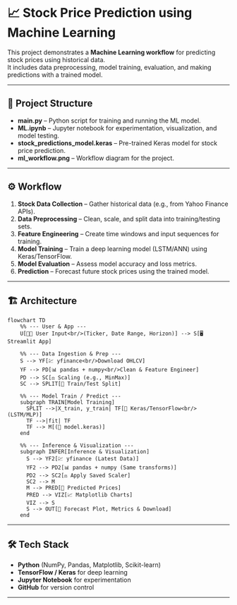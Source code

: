 # 📈 Stock Price Prediction using Machine Learning

This project demonstrates a **Machine Learning workflow** for predicting stock prices using historical data.  
It includes data preprocessing, model training, evaluation, and making predictions with a trained model.

---

## 🚀 Project Structure

- **main.py** – Python script for training and running the ML model.  
- **ML.ipynb** – Jupyter notebook for experimentation, visualization, and model testing.  
- **stock_predictions_model.keras** – Pre-trained Keras model for stock price prediction.  
- **ml_workflow.png** – Workflow diagram for the project.  

---

## ⚙️ Workflow

1. **Stock Data Collection** – Gather historical data (e.g., from Yahoo Finance APIs).  
2. **Data Preprocessing** – Clean, scale, and split data into training/testing sets.  
3. **Feature Engineering** – Create time windows and input sequences for training.  
4. **Model Training** – Train a deep learning model (LSTM/ANN) using Keras/TensorFlow.  
5. **Model Evaluation** – Assess model accuracy and loss metrics.  
6. **Prediction** – Forecast future stock prices using the trained model.  

---

## 🏗️ Architecture

```mermaid
flowchart TD
    %% --- User & App ---
    U[🧑‍💻 User Input<br/>(Ticker, Date Range, Horizon)] --> S[🖥️ Streamlit App]

    %% --- Data Ingestion & Prep ---
    S --> YF[💹 yfinance<br/>Download OHLCV]
    YF --> PD[📊 pandas + numpy<br/>Clean & Feature Engineer]
    PD --> SC[⚖️ Scaling (e.g., MinMax)]
    SC --> SPLIT[🧪 Train/Test Split]

    %% --- Model Train / Predict ---
    subgraph TRAIN[Model Training]
      SPLIT -->|X_train, y_train| TF[🤖 Keras/TensorFlow<br/>(LSTM/MLP)]
      TF -->|fit| TF
      TF --> M[(🧠 model.keras)]
    end

    %% --- Inference & Visualization ---
    subgraph INFER[Inference & Visualization]
      S --> YF2[💹 yfinance (Latest Data)]
      YF2 --> PD2[📊 pandas + numpy (Same transforms)]
      PD2 --> SC2[⚖️ Apply Saved Scaler]
      SC2 --> M
      M --> PRED[🔮 Predicted Prices]
      PRED --> VIZ[📈 Matplotlib Charts]
      VIZ --> S
      S --> OUT[📜 Forecast Plot, Metrics & Download]
    end
```
---

## 🛠️ Tech Stack

- **Python** (NumPy, Pandas, Matplotlib, Scikit-learn)  
- **TensorFlow / Keras** for deep learning  
- **Jupyter Notebook** for experimentation  
- **GitHub** for version control  

---

